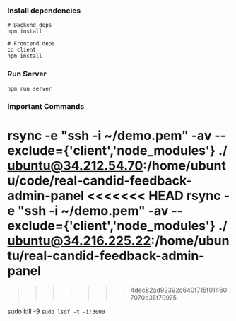 ### Install dependencies

```
# Backend deps
npm install

# Frontend deps
cd client
npm install
```

### Run Server

```
npm run server
```

### Important Commands

rsync -e "ssh -i ~/demo.pem" -av --exclude={'client','node_modules'} ./ ubuntu@34.212.54.70:/home/ubuntu/code/real-candid-feedback-admin-panel
<<<<<<< HEAD
rsync -e "ssh -i ~/demo.pem" -av --exclude={'client','node_modules'} ./ ubuntu@34.216.225.22:/home/ubuntu/real-candid-feedback-admin-panel
=======
>>>>>>> 4dec82ad92392c640f715f014607070d35f70975

sudo kill -9 `sudo lsof -t -i:3000`

